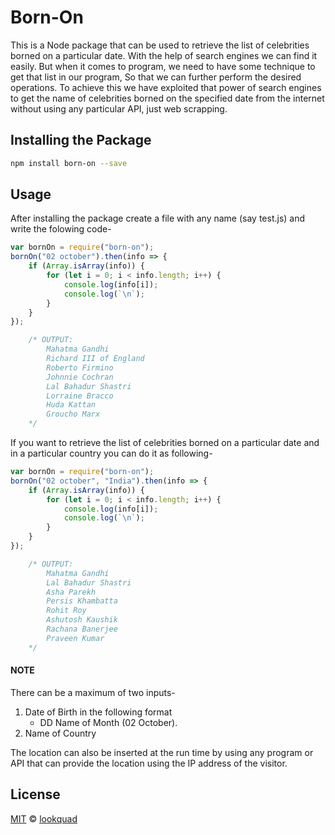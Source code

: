 # Born-On

This is a Node package that can be used to retrieve the list of celebrities borned on a particular date. With the help of search engines we can find it easily. But when it comes to program, we need to have some technique to get that list in our program, So that we can further perform the desired operations. To achieve this we have exploited that power of search engines to get the name of celebrities borned on the specified date from the internet without using any particular API, just web scrapping.  

## Installing the Package

```bash
npm install born-on --save
```

## Usage
After installing the package create a file with any name (say test.js) and write the folowing code- 

```js
var bornOn = require("born-on");
bornOn("02 october").then(info => {
    if (Array.isArray(info)) {
        for (let i = 0; i < info.length; i++) {
            console.log(info[i]);
            console.log(`\n`);
        }
    }
});

    /* OUTPUT:
        Mahatma Gandhi
        Richard III of England
        Roberto Firmino
        Johnnie Cochran
        Lal Bahadur Shastri
        Lorraine Bracco
        Huda Kattan
        Groucho Marx
    */
```

If you want to retrieve the list of celebrities borned on a particular date and in a particular country you can do it as following-

```js
var bornOn = require("born-on");
bornOn("02 october", "India").then(info => {
    if (Array.isArray(info)) {
        for (let i = 0; i < info.length; i++) {
            console.log(info[i]);
            console.log(`\n`);
        }
    }
});

    /* OUTPUT:
        Mahatma Gandhi
        Lal Bahadur Shastri
        Asha Parekh
        Persis Khambatta
        Rohit Roy
        Ashutosh Kaushik
        Rachana Banerjee
        Praveen Kumar
    */
```
#### NOTE
There can be a maximum of two inputs- 
1. Date of Birth in the following format
    *   DD Name of Month (02 October).
2. Name of Country

The location can also be inserted at the run time by using any program or API that can provide the location using the IP address of the visitor. 

## License

[MIT][mit] © [lookquad][author]

[mit]:      http://opensource.org/licenses/MIT
[author]:   http://github.com/lookquad